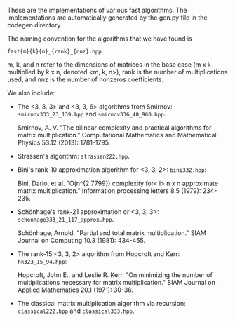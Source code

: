 These are the implementations of various fast algorithms.  The implementations are automatically generated by the gen.py file in the codegen directory.

The naming convention for the algorithms that we have found is

	fast{m}{k}{n}_{rank}_{nnz}.hpp

m, k, and n refer to the dimensions of matrices in the base case (m x k multiplied by k x n, denoted \<m, k, n\>), rank is the number of multiplications used, 
and nnz is the number of nonzeros coefficients.

We also include:

*  The \<3, 3, 3\> and \<3, 3, 6\> algorithms from Smirnov: `smirnov333_23_139.hpp` and `smirnov336_40_960.hpp`.

    Smirnov, A. V. "The bilinear complexity and practical algorithms for matrix multiplication." Computational Mathematics and Mathematical Physics 53.12 (2013): 1781-1795.

*  Strassen's algorithm: `strassen222.hpp`.

*  Bini's rank-10 approximation algorithm for \<3, 3, 2\>: `bini332.hpp`:

    Bini, Dario, et al. "O(n^{2.7799}) complexity for< i> n x n approximate matrix multiplication." Information processing letters 8.5 (1979): 234-235.

*  Schönhage's rank-21 approximation or \<3, 3, 3\>: `schonhage333_21_117_approx.hpp`.

    Schönhage, Arnold. "Partial and total matrix multiplication." SIAM Journal on Computing 10.3 (1981): 434-455.

*  The rank-15 \<3, 3, 2\> algorithm from Hopcroft and Kerr: `hk323_15_94.hpp`:

   Hopcroft, John E., and Leslie R. Kerr. "On minimizing the number of multiplications necessary for matrix multiplication." SIAM Journal on Applied Mathematics 20.1 (1971): 30-36.

*  The classical matrix multiplication algorithm via recursion: `classical222.hpp` and `classical333.hpp`.

